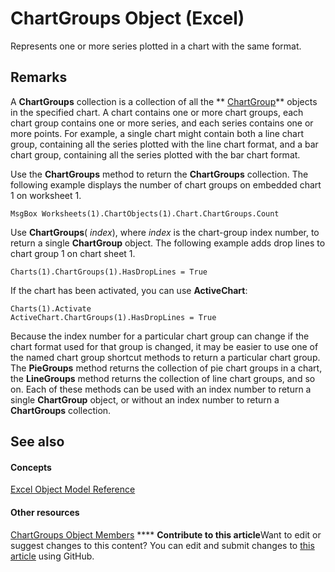 
# ChartGroups Object (Excel)

Represents one or more series plotted in a chart with the same format.


## Remarks

 A **ChartGroups** collection is a collection of all the ** [ChartGroup](7eee66c5-04a7-fd86-6e34-4c22ccaf8de0.md)** objects in the specified chart. A chart contains one or more chart groups, each chart group contains one or more series, and each series contains one or more points. For example, a single chart might contain both a line chart group, containing all the series plotted with the line chart format, and a bar chart group, containing all the series plotted with the bar chart format.

Use the  **ChartGroups** method to return the **ChartGroups** collection. The following example displays the number of chart groups on embedded chart 1 on worksheet 1.




```
MsgBox Worksheets(1).ChartObjects(1).Chart.ChartGroups.Count
```

Use  **ChartGroups**( _index_), where  _index_ is the chart-group index number, to return a single **ChartGroup** object. The following example adds drop lines to chart group 1 on chart sheet 1.




```
Charts(1).ChartGroups(1).HasDropLines = True
```

If the chart has been activated, you can use  **ActiveChart**:




```
Charts(1).Activate 
ActiveChart.ChartGroups(1).HasDropLines = True
```

Because the index number for a particular chart group can change if the chart format used for that group is changed, it may be easier to use one of the named chart group shortcut methods to return a particular chart group. The  **PieGroups** method returns the collection of pie chart groups in a chart, the **LineGroups** method returns the collection of line chart groups, and so on. Each of these methods can be used with an index number to return a single **ChartGroup** object, or without an index number to return a **ChartGroups** collection.


## See also


#### Concepts


 [Excel Object Model Reference](11ea8598-8a20-92d5-f98b-0da04263bf2c.md)
#### Other resources


 [ChartGroups Object Members](791550d6-5063-ee3c-3a73-26dc4cb2a360.md)
****   **Contribute to this article**Want to edit or suggest changes to this content? You can edit and submit changes to  [this article](https://github.com/jhershey00/VBA_Excel_Test/OpenXMLCon/articles/991147bc-bbb5-9f7d-a7c9-55854aa50325.md) using GitHub.

